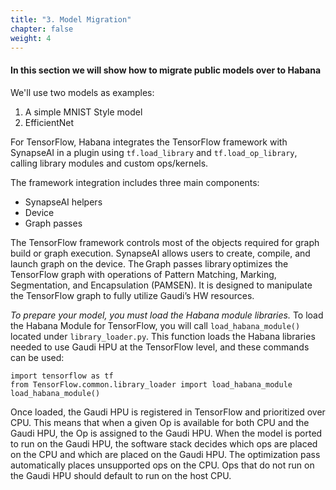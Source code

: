 ```yaml
---
title: "3. Model Migration"
chapter: false
weight: 4
---
```


#### In this section we will show how to migrate public models over to Habana

We'll use two models as examples: 
1. A simple MNIST Style model
2. EfficientNet

For TensorFlow, Habana integrates the TensorFlow framework with SynapseAI in a plugin using `tf.load_library` and `tf.load_op_library`, calling library modules and custom ops/kernels. 

The framework integration includes three main components: 
- SynapseAI helpers 
- Device 
- Graph passes 

The TensorFlow framework controls most of the objects required for graph build or graph execution. SynapseAI allows users to create, compile, and launch graph on the device. The Graph passes library optimizes the TensorFlow graph with operations of Pattern Matching, Marking, Segmentation, and Encapsulation (PAMSEN). It is designed to manipulate the TensorFlow graph to fully utilize Gaudi’s HW resources. 
 
*To prepare your model, you must load the Habana module libraries.*  To load the Habana Module for TensorFlow, you will call `load_habana_module()` located under `library_loader.py`. This function loads the Habana libraries needed to use Gaudi HPU at the TensorFlow level, and these commands can be used:  

```{python}
import tensorflow as tf 
from TensorFlow.common.library_loader import load_habana_module
load_habana_module()
```
Once loaded, the Gaudi HPU is registered in TensorFlow and prioritized over CPU. This means that when a given Op is available for both CPU and the Gaudi HPU, the Op is assigned to the Gaudi HPU.  When the model is ported to run on the Gaudi HPU, the software stack decides which ops are placed on the CPU and which are placed on the Gaudi HPU.  The optimization pass automatically places unsupported ops on the CPU.  Ops that do not run on the Gaudi HPU should default to run on the host CPU.    